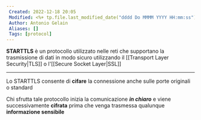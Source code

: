 ```yaml
---
 Created: 2022-12-18 20:05
 Modified: <%+ tp.file.last_modified_date("dddd Do MMMM YYYY HH:mm:ss") %>
 Author: Antonio Gelain
 Aliases: []
 Tags: [protocol]
---
```


**STARTTLS** è un protocollo utilizzato nelle reti che supportano la trasmissione di dati in modo sicuro utilizzando il [[Transport Layer Security|TLS]] o l'[[Secure Socket Layer|SSL]]

---

Lo STARTTLS consente di **cifare** la connessione anche sulle porte originali o standard

Chi sfrutta tale protocollo inizia la comunicazione ***in chiaro***  e viene successivamente **cifrata**  prima che venga trasmessa qualunque **informazione sensibile**